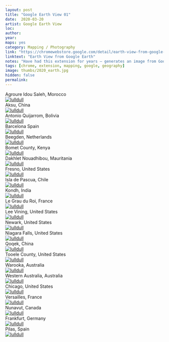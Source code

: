 ```yaml
---
layout: post
title: "Google Earth View 01"
date:  2020-03-20
artist: Google Earth View
loc: 
author: 
year: 
maps: yes
category: Mapping / Photography
link: "https://chromewebstore.google.com/detail/earth-view-from-google-ea/bhloflhklmhfpedakmangadcdofhnnoh"
linktext: "Earth View from Google Earth"
notes: "Have had this extension for years – generates an image from Google Earth when initializing a new tab in Chrome."
tags: [chrome, extension, mapping, google, geography]
image: thumbs/2020_earth.jpg
hidden: false
permalink:
---
```




<div class="image_caption">
Agroure Idou Saleh, Morocco
</div>

<div class="post_image">
	<a href="{{ site.baseurl }}/images/posts/2020_earth/001.jpg" target="_blank">
	<img src="{{ site.baseurl }}/images/posts/2020_earth/001.jpg" alt="lulldull"></a>
</div>

<div class="image_caption">
Aksu, China
</div>

<div class="post_image">
	<a href="{{ site.baseurl }}/images/posts/2020_earth/002.jpg" target="_blank">
	<img src="{{ site.baseurl }}/images/posts/2020_earth/002.jpg" alt="lulldull"></a>
</div>

<div class="image_caption">
Antonio Quijarrom, Bolivia
</div>

<div class="post_image">
	<a href="{{ site.baseurl }}/images/posts/2020_earth/003.jpg" target="_blank">
	<img src="{{ site.baseurl }}/images/posts/2020_earth/003.jpg" alt="lulldull"></a>
</div>


<div class="image_caption">
Barcelona Spain
</div>

<div class="post_image">
	<a href="{{ site.baseurl }}/images/posts/2020_earth/004.jpg" target="_blank">
	<img src="{{ site.baseurl }}/images/posts/2020_earth/004.jpg" alt="lulldull"></a>
</div>


<div class="image_caption">
Beegden, Netherlands
</div>

<div class="post_image">
	<a href="{{ site.baseurl }}/images/posts/2020_earth/005.jpg" target="_blank">
	<img src="{{ site.baseurl }}/images/posts/2020_earth/005.jpg" alt="lulldull"></a>
</div>


<div class="image_caption">
Bomet County, Kenya
</div>

<div class="post_image">
	<a href="{{ site.baseurl }}/images/posts/2020_earth/006.jpg" target="_blank">
	<img src="{{ site.baseurl }}/images/posts/2020_earth/006.jpg" alt="lulldull"></a>
</div>


<div class="image_caption">
Dakhlet Nouadhibou, Mauritania
</div>

<div class="post_image">
	<a href="{{ site.baseurl }}/images/posts/2020_earth/007.jpg" target="_blank">
	<img src="{{ site.baseurl }}/images/posts/2020_earth/007.jpg" alt="lulldull"></a>
</div>

<div class="image_caption">
Fresno, United States
</div>

<div class="post_image">
	<a href="{{ site.baseurl }}/images/posts/2020_earth/008.jpg" target="_blank">
	<img src="{{ site.baseurl }}/images/posts/2020_earth/008.jpg" alt="lulldull"></a>
</div>


<div class="image_caption">
Isla de Pascua, Chile
</div>

<div class="post_image">
	<a href="{{ site.baseurl }}/images/posts/2020_earth/009.jpg" target="_blank">
	<img src="{{ site.baseurl }}/images/posts/2020_earth/009.jpg" alt="lulldull"></a>
</div>


<div class="image_caption">
Kondh, India
</div>

<div class="post_image">
	<a href="{{ site.baseurl }}/images/posts/2020_earth/010.jpg" target="_blank">
	<img src="{{ site.baseurl }}/images/posts/2020_earth/010.jpg" alt="lulldull"></a>
</div>


<div class="image_caption">
Le Grau du Roi, France
</div>

<div class="post_image">
	<a href="{{ site.baseurl }}/images/posts/2020_earth/011.jpg" target="_blank">
	<img src="{{ site.baseurl }}/images/posts/2020_earth/011.jpg" alt="lulldull"></a>
</div>


<div class="image_caption">
Lee Vining, United States
</div>

<div class="post_image">
	<a href="{{ site.baseurl }}/images/posts/2020_earth/012.jpg" target="_blank">
	<img src="{{ site.baseurl }}/images/posts/2020_earth/012.jpg" alt="lulldull"></a>
</div>



<div class="image_caption">
Newark, United States
</div>

<div class="post_image">
	<a href="{{ site.baseurl }}/images/posts/2020_earth/013.jpg" target="_blank">
	<img src="{{ site.baseurl }}/images/posts/2020_earth/013.jpg" alt="lulldull"></a>
</div>


<div class="image_caption">
Niagara Falls, United States
</div>

<div class="post_image">
	<a href="{{ site.baseurl }}/images/posts/2020_earth/014.jpg" target="_blank">
	<img src="{{ site.baseurl }}/images/posts/2020_earth/014.jpg" alt="lulldull"></a>
</div>


<div class="image_caption">
Qoqek, China
</div>

<div class="post_image">
	<a href="{{ site.baseurl }}/images/posts/2020_earth/015.jpg" target="_blank">
	<img src="{{ site.baseurl }}/images/posts/2020_earth/015.jpg" alt="lulldull"></a>
</div>


<div class="image_caption">
Tooele County, United States
</div>

<div class="post_image">
	<a href="{{ site.baseurl }}/images/posts/2020_earth/016.jpg" target="_blank">
	<img src="{{ site.baseurl }}/images/posts/2020_earth/016.jpg" alt="lulldull"></a>
</div>



<div class="image_caption">
Warooka, Australia
</div>

<div class="post_image">
	<a href="{{ site.baseurl }}/images/posts/2020_earth/017.jpg" target="_blank">
	<img src="{{ site.baseurl }}/images/posts/2020_earth/017.jpg" alt="lulldull"></a>
</div>


<div class="image_caption">
Western Australia, Australia
</div>

<div class="post_image">
	<a href="{{ site.baseurl }}/images/posts/2020_earth/018.jpg" target="_blank">
	<img src="{{ site.baseurl }}/images/posts/2020_earth/018.jpg" alt="lulldull"></a>
</div>







<div class="image_caption">
Chicago, United States
</div>

<div class="post_image">
	<a href="{{ site.baseurl }}/images/posts/2020_earth/019.jpg" target="_blank">
	<img src="{{ site.baseurl }}/images/posts/2020_earth/019.jpg" alt="lulldull"></a>
</div>


<div class="image_caption">
Versailles, France
</div>

<div class="post_image">
	<a href="{{ site.baseurl }}/images/posts/2020_earth/020.jpg" target="_blank">
	<img src="{{ site.baseurl }}/images/posts/2020_earth/020.jpg" alt="lulldull"></a>
</div>


<div class="image_caption">
Nunavut, Canada
</div>

<div class="post_image">
	<a href="{{ site.baseurl }}/images/posts/2020_earth/021.jpg" target="_blank">
	<img src="{{ site.baseurl }}/images/posts/2020_earth/021.jpg" alt="lulldull"></a>
</div>



<div class="image_caption">
Frankfurt, Germany
</div>

<div class="post_image">
	<a href="{{ site.baseurl }}/images/posts/2020_earth/022.jpg" target="_blank">
	<img src="{{ site.baseurl }}/images/posts/2020_earth/022.jpg" alt="lulldull"></a>
</div>


<div class="image_caption">
Pilas, Spain
</div>

<div class="post_image">
	<a href="{{ site.baseurl }}/images/posts/2020_earth/023.jpg" target="_blank">
	<img src="{{ site.baseurl }}/images/posts/2020_earth/023.jpg" alt="lulldull"></a>
</div>






















